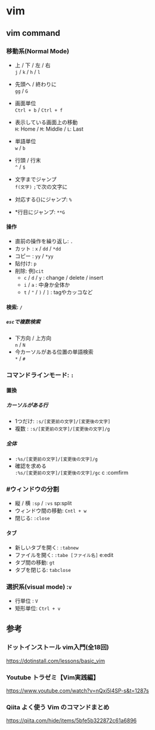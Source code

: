 # vim
## vim command
### 移動系(Normal Mode)
- 上 / 下 / 左 / 右  
`j` / `k` / `h` / `l`  
- 先頭へ / 終わりに   
`gg` / `G`  
 
- 画面単位  
`Ctrl + b` / `Ctrl + f`   

- 表示している画面上の移動  
`H`: Home / `M`: Middle / `L`: Last  

- 単語単位  
`w` / `b`  

- 行頭 / 行末  
`^` / `$`  

- 文字までジャンプ  
`f(文字)` `;`で次の文字に  

- 対応する{}にジャンプ: `%`  

- *行目にジャンプ: `**G`  

#### 操作
- 直前の操作を繰り返し: `.`  
- カット : `x` / `dd` / `*dd`  
- コピー : `yy` / `*yy`  
- 貼付け: `p`  
- 削除: 例)`cit`   
   - `c` / `d` / `y` : change / delete / insert  
   - `i` / `a` : 中身か全体か  
   - `t` / `"` / `)` / `]` : tagやカッコなど  

#### 検索: `/`
##### `esc`で複数検索  
- 下方向 / 上方向  
`n` / `N`  
- 今カーソルがある位置の単語検索  
`*` / `#`  


### コマンドラインモード: `:`
#### 置換
##### カーソルがある行
- 1つだけ: `:s/[変更前の文字]/[変更後の文字]`  
- 複数  : `:s/[変更前の文字]/[変更後の文字]/g`  
##### 全体
- `:%s/[変更前の文字]/[変更後の文字]/g`  
- 確認を求める  
`:%s/[変更前の文字]/[変更後の文字]/gc` c :comfirm  
### #ウィンドウの分割
- 縦 / 横
`:sp` / `:vs` sp:split  
- ウィンドウ間の移動: `Cntl + w`  
- 閉じる: `:close`  
#### タブ
- 新しいタブを開く: `:tabnew`  
- ファイルを開く: `:tabe [ファイル名]` e:edit  
- タブ間の移動: `gt`  
- タブを閉じる: `tabclose`  


### 選択系(visual mode) :`v`  
- 行単位  : `V`  
- 矩形単位: `Ctrl + v  `


## 参考
### ドットインストール vim入門(全18回)
https://dotinstall.com/lessons/basic_vim
### Youtube トラゼミ【Vim実践編】 
https://www.youtube.com/watch?v=nQxi5l4SP-s&t=1287s
### Qiita よく使う Vim のコマンドまとめ
https://qiita.com/hide/items/5bfe5b322872c61a6896


